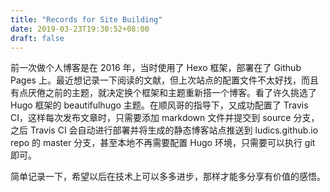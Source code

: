 ```yaml
---
title: "Records for Site Building"
date: 2019-03-23T19:30:52+08:00
draft: false
---
```


前一次做个人博客是在 2016 年，当时使用了 Hexo 框架，部署在了 Github Pages 上。最近想记录一下阅读的文献，但上次站点的配置文件不太好找，而且有点厌倦之前的主题，就决定换个框架和主题重新搭一个博客。看了许久挑选了 Hugo 框架的 beautifulhugo 主题。在顺风哥的指导下，又成功配置了 Travis CI，这样每次发布文章时，只需要添加 markdown 文件并提交到 source 分支，之后 Travis CI 会自动进行部署并将生成的静态博客站点推送到 ludics.github.io repo 的 master 分支，甚至本地不再需要配置 Hugo 环境，只需要可以执行 git 即可。

简单记录一下，希望以后在技术上可以多多进步，那样才能多分享有价值的感悟。


